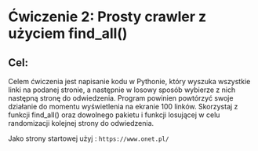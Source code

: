 # Ćwiczenie 2: Prosty crawler z użyciem find_all()

## Cel:
Celem ćwiczenia jest napisanie kodu w Pythonie, który wyszuka wszystkie linki na podanej stronie, a następnie w losowy sposób wybierze z nich następną stronę do odwiedzenia. Program powinien powtórzyć swoje działanie do momentu wyświetlenia na ekranie 100 linków. Skorzystaj z funkcji find_all() oraz dowolnego pakietu i funkcji losującej w celu randomizacji kolejnej strony do odwiedzenia.

Jako strony startowej użyj : `https://www.onet.pl/`
